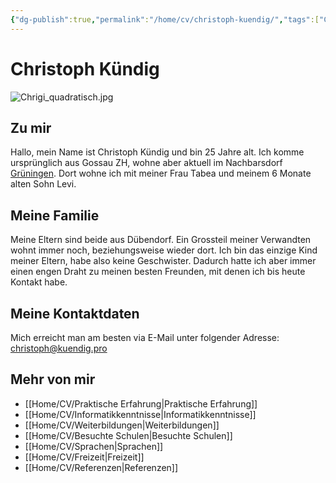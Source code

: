 ```yaml
---
{"dg-publish":true,"permalink":"/home/cv/christoph-kuendig/","tags":["CV","gardenEntry"]}
---
```



# Christoph Kündig

![Chrigi_quadratisch.jpg](/img/user/Home/CV/Chrigi_quadratisch.jpg)

## Zu mir

Hallo, mein Name ist Christoph Kündig und bin 25 Jahre alt. Ich komme ursprünglich aus Gossau ZH, wohne aber aktuell im Nachbarsdorf [Grüningen](https://g.co/kgs/Mo9JAo). Dort wohne ich mit meiner Frau Tabea und meinem 6 Monate alten Sohn Levi.

## Meine Familie

Meine Eltern sind beide aus Dübendorf. Ein Grossteil meiner Verwandten wohnt immer noch, beziehungsweise wieder dort. Ich bin das einzige Kind meiner Eltern, habe also keine Geschwister. Dadurch hatte ich aber immer einen engen Draht zu meinen besten Freunden, mit denen ich bis heute Kontakt habe.

## Meine Kontaktdaten

Mich erreicht man am besten via E-Mail unter folgender Adresse:
	[christoph@kuendig.pro](mailto:christoph@kuendig.pro)

## Mehr von mir

- [[Home/CV/Praktische Erfahrung\|Praktische Erfahrung]]
- [[Home/CV/Informatikkenntnisse\|Informatikkenntnisse]]
- [[Home/CV/Weiterbildungen\|Weiterbildungen]]
- [[Home/CV/Besuchte Schulen\|Besuchte Schulen]]
- [[Home/CV/Sprachen\|Sprachen]]
- [[Home/CV/Freizeit\|Freizeit]]
- [[Home/CV/Referenzen\|Referenzen]]
